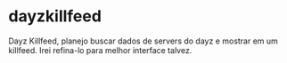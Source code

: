 # dayzkillfeed
Dayz Killfeed, planejo buscar dados de servers do dayz e mostrar em um killfeed. Irei refina-lo para melhor interface talvez.
